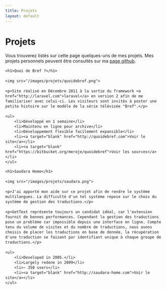 ```yaml
---
title: Projets
layout: default
---
```


Projets
========

Vous trouverez listés sur cette page quelques-uns de mes projets. Mes projets personnels peuvent être consultés sur ma [page github](http://github.com/Meroje).


<div class="project">

	<h1>Quoi de Bref ?</h1>

	<img src="/images/projets/quoidebref.png">

	<p>Site réalisé en Décembre 2011 à la sortie du framework <a href="http://laravel.com">laravel</a> en version 2 afin de me familiariser avec celui-ci. Les visiteurs sont invités à poster une petite histoire sur le modèle de la série télévisée "Bref".</p>

	<ul>
		<li>Développé en 1 semaine</li>
		<li>Maintenu en ligne pour archive</li>
		<li>Développement flexible facilement expansible</li>
		<li><a target="blank" href="http://quoidebref.com">Voir le site</a></li>
		<li><a target="blank" href="https://bitbucket.org/meroje/quoidebref">Voir les sources</a></li>
	</ul>

</div>
<div class="project">

	<h1>Saudara Home</h1>

	<img src="/images/projets/saudara.png">

	<p>J'ai apporté mon aide sur ce projet afin de rendre le système multilangues. La difficulté d'un tel système repose sur le choix du système de gestion des traductions.</p>

	<p>GetText représente toujours un candidat idéal, car l'extension fournit de bonnes performances. Cependant la gestion des traductions pose un problème car impossible depuis une interface en ligne. Compte tenu du volume de visites et du nombre de traductions, nous avons choisis de placer les traductions en base de donnée, la récupération d'une traduction se faisant par identifiant unique à chaque groupe de traductions.</p>

	<ul>
		<li>Developed in 2005.</li>
		<li>Largely redone in 2009</li>
		<li>~ 350 users</li>
		<li><a target="blank" href="http://saudara-home.com">Voir le site</a></li>
	</ul>

</div>
